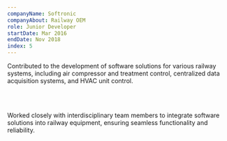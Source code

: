 ```yaml
---
companyName: Softronic
companyAbout: Railway OEM
role: Junior Developer
startDate: Mar 2016
endDate: Nov 2018
index: 5
---
```


Contributed to the development of software solutions for various railway systems, including air compressor and treatment control, centralized data acquisition systems, and HVAC unit control.

<br></br>

Worked closely with interdisciplinary team members to integrate software solutions into railway equipment, ensuring seamless functionality and reliability.
